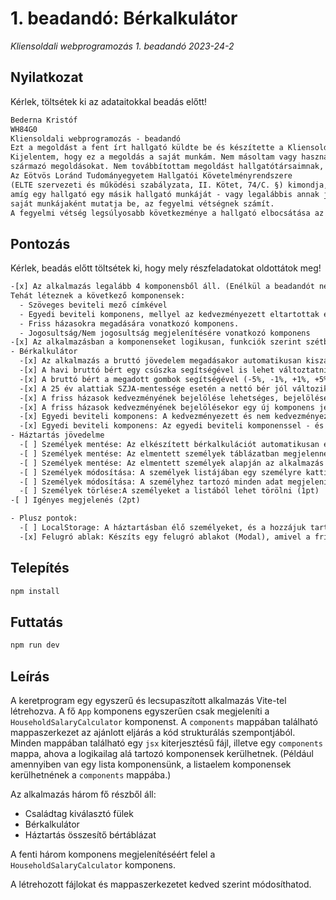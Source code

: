 # 1. beadandó: Bérkalkulátor

_Kliensoldali webprogramozás 1. beadandó 2023-24-2_

## Nyilatkozat

Kérlek, töltsétek ki az adataitokkal beadás előtt!

```txt
Bederna Kristóf
WH84G0
Kliensoldali webprogramozás - beadandó
Ezt a megoldást a fent írt hallgató küldte be és készítette a Kliensoldali webprogramozás kurzus számonkéréséhez.
Kijelentem, hogy ez a megoldás a saját munkám. Nem másoltam vagy használtam harmadik féltől
származó megoldásokat. Nem továbbítottam megoldást hallgatótársaimnak, és nem is tettem közzé.
Az Eötvös Loránd Tudományegyetem Hallgatói Követelményrendszere
(ELTE szervezeti és működési szabályzata, II. Kötet, 74/C. §) kimondja, hogy mindaddig,
amíg egy hallgató egy másik hallgató munkáját - vagy legalábbis annak jelentős részét -
saját munkájaként mutatja be, az fegyelmi vétségnek számít.
A fegyelmi vétség legsúlyosabb következménye a hallgató elbocsátása az egyetemről.
```

## Pontozás

Kérlek, beadás előtt töltsétek ki, hogy mely részfeladatokat oldottátok meg!

```txt
-[x] Az alkalmazás legalább 4 komponensből áll. (Enélkül a beadandót nem fogadjuk el.) (1pt)
Tehát léteznek a következő komponensek:  
  - Szöveges beviteli mező címkével
  - Egyedi beviteli komponens, mellyel az kedvezményezett eltartottak és a nem kedvezményezett eltartottak számát tudjuk megadni
  - Friss házasokra megadására vonatkozó komponens.
  - Jogosultság/Nem jogosultság megjelenítésére vonatkozó komponens
-[x] Az alkalmazásban a komponenseket logikusan, funkciók szerint szétbontva hozta létre, ügyelve a tárgyon elsajátított alapelvekre. (2pt)
- Bérkalkulátor
  -[x] Az alkalmazás a bruttó jövedelem megadásakor automatikusan kiszámítja a nettó fizetést, mely az alkalmazás állapotterében tárolódik. Amennyiben megváltozik a bruttó jövedelem, vagy bármilyen azt befolyásoló érték, a nettó jövedelem mindig automatikusan frissüljön.  (2pt)
  -[x] A havi bruttó bért egy csúszka segítségével is lehet változtatni, és ilyenkor a nettó bér automatikusan frissül (1pt)
  -[x] A bruttó bért a megadott gombok segítségével (-5%, -1%, +1%, +5%) is tudjuk módosítani, ilyenkor a nettó bér frissül (2pt)
  -[x] A 25 év alattiak SZJA-mentessége esetén a nettó bér jól változik (1pt)
  -[x] A friss házasok kedvezményének bejelölése lehetséges, bejelölése esetén a nettó bér jól változik (1pt)
  -[x] A friss házasok kedvezményének bejelölésekor egy új komponens jelenik meg, melynek a lényege, hogy a felhasználó meg tudja adni, hogy melyik napon házasodott össze. Ha ez régebben volt, mint 24 hónap, a "Nem jogosult" szöveg jelenik meg, két éven belül pedig a "Jogosult" szöveg jelenik meg a jelölőnégyzet mellett, és csak ilyenkor számolódik hozzá a nettóhoz. (3pt)
  -[x] Egyedi beviteli komponens: A kedvezményezett és nem kedvezményezett eltartottak számát meg tudjuk adni, és ezek alapján a nettó bér jól változik. Ez a pont akkor is jár, ha ez a mező csak egy sima szöveges beviteli mező. A kedvezményezett eltartottak száma nem lehet több az eltartottak számánál, és nem lehet nagyobb, mint 3. (2pt)
  -[x] Egyedi beviteli komponens: Az egyedi beviteli komponenssel - és + gombok segítségével tudjuk változtatni a hozzá tartozó szám értékét. (2pt)
- Háztartás jövedelme
  -[ ] Személyek mentése: Az elkészített bérkalkulációt automatikusan elmentődik az alkalmazás állapotterében a megfelelő névvel, és a hozzá tartozó értékekkel. (2 pont)
  -[ ] Személyek mentése: Az elmentett személyek táblázatban megjelennek a nettó jövedelmükkel.  (2pt)
  -[ ] Személyek mentése: Az elmentett személyek alapján az alkalmazás kiszámolja a háztartás nettó jövedelmét, és ezt is megjeleníti (1pt)
  -[ ] Személyek módosítása: A személyek listájában egy személyre kattintva megjelenik a nettó és bruttó bére a Bérkalkulátorban, és a nevét tudjuk módosítani.  (4pt)
  -[ ] Személyek módosítása: A személyhez tartozó minden adat megjelenik a Bérkalkulátorban, és ezeket módosítva felül tudjuk írni az eredeti személy adatait. (2pt)
  -[ ] Személyek törlése:A személyeket a listából lehet törölni (1pt)
-[ ] Igényes megjelenés (2pt)

- Plusz pontok:
  -[ ] LocalStorage: A háztartásban élő személyeket, és a hozzájuk tartozó adatokat LocalStorage-ba mentjük. Ha ide el van mentve már egy háztartáshoz tartozó adatcsomag, az ő adataikkal fog az alkalmazásunk megjelenni. Ehhez készíts egy saját Hook-ot, amivel a LocalStorage-ba el tudod menteni az értékeket. (3 pont)
  -[x] Felugró ablak: Készíts egy felugró ablakot (Modal), amivel a friss házasokra vonatkozó házasságkötés dátumát meg tudjuk adni! (2 pont)


```

## Telepítés

```bash
npm install
```

## Futtatás

```bash
npm run dev
```

## Leírás

A keretprogram egy egyszerű és lecsupaszított alkalmazás Vite-tel létrehozva. A fő `App` komponens egyszerűen csak megjeleníti a `HouseholdSalaryCalculator` komponenst. A `components` mappában található mappaszerkezet az ajánlott eljárás a kód strukturálás szempontjából. Minden mappában található egy `jsx` kiterjesztésű fájl, illetve egy `components` mappa, ahova a logikailag alá tartozó komponensek kerülhetnek.
(Például amennyiben van egy lista komponensünk, a listaelem komponensek kerülhetnének a `components` mappába.)

Az alkalmazás három fő részből áll:

- Családtag kiválasztó fülek
- Bérkalkulátor
- Háztartás összesítő bértáblázat

A fenti három komponens megjelenítéséért felel a `HouseholdSalaryCalculator` komponens.

A létrehozott fájlokat és mappaszerkezetet kedved szerint módosíthatod.
